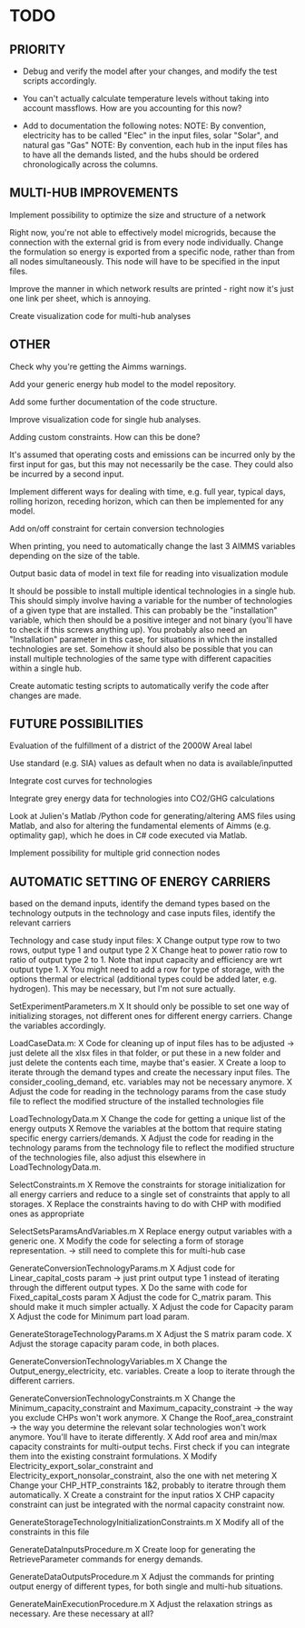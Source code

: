 # TODO

## PRIORITY

* Debug and verify the model after your changes, and modify the test scripts accordingly.

* You can't actually calculate temperature levels without taking into account massflows.  How are you accounting for this now?

* Add to documentation the following notes:
NOTE: By convention, electricity has to be called "Elec" in the input files, solar "Solar", and natural gas "Gas"
NOTE: By convention, each hub in the input files has to have all the demands listed, and the hubs should be ordered chronologically across the columns.

## MULTI-HUB IMPROVEMENTS
Implement possibility to optimize the size and structure of a network

Right now, you're not able to effectively model microgrids, because the connection with the external grid is from every node individually. Change the formulation so energy is exported from a specific node, rather than from all nodes simultaneously. This node will have to be specified in the input files.

Improve the manner in which network results are printed - right now it's just one link per sheet, which is annoying.

Create visualization code for multi-hub analyses

## OTHER
Check why you're getting the Aimms warnings.

Add your generic energy hub model to the model repository.

Add some further documentation of the code structure.

Improve visualization code for single hub analyses.

Adding custom constraints. How can this be done?

It's assumed that operating costs and emissions can be incurred only by the first input for gas, but this may not necessarily be the case. They could also be incurred by a second input.

Implement different ways for dealing with time, e.g. full year, typical days, rolling horizon, receding horizon, which can then be implemented for any model.

Add on/off constraint for certain conversion technologies

When printing, you need to automatically change the last 3 AIMMS variables depending on the size of the table.

Output basic data of model in text file for reading into visualization module

It should be possible to install multiple identical technologies in a single hub.  This should simply involve having a variable for the number of technologies of a given type that are installed.  This can probably be the "installation" variable, which then should be a positive integer and not binary (you'll have to check if this screws anything up).  You probably also need an "Installation" parameter in this case, for situations in which the installed technologies are set. Somehow it should also be possible that you can install multiple technologies of the same type with different capacities within a single hub.

Create automatic testing scripts to automatically verify the code after changes are made.

## FUTURE POSSIBILITIES
Evaluation of the fulfillment of a district of the 2000W Areal label

Use standard (e.g. SIA) values as default when no data is available/inputted

Integrate cost curves for technologies

Integrate grey energy data for technologies into CO2/GHG calculations

Look at Julien's Matlab /Python code for generating/altering AMS files using Matlab, and also for altering the fundamental elements of Aimms (e.g. optimality gap), which he does in C# code executed via Matlab.

Implement possibility for multiple grid connection nodes

## AUTOMATIC SETTING OF ENERGY CARRIERS
based on the demand inputs, identify the demand types
based on the technology outputs in the technology and case inputs files, identify the relevant carriers

Technology and case study input files:
X Change output type row to two rows, output type 1 and output type 2
X Change heat to power ratio row to ratio of output type 2 to 1. Note that input capacity and efficiency are wrt output type 1.
X You might need to add a row for type of storage, with the options thermal or electrical (additional types could be added later, e.g. hydrogen). This may be necessary, but I'm not sure actually.

SetExperimentParameters.m
X It should only be possible to set one way of initializing storages, not different ones for different energy carriers. Change the variables accordingly.

LoadCaseData.m: 
X Code for cleaning up of input files has to be adjusted -> just delete all the xlsx files in that folder, or put these in a new folder and just delete the contents each time, maybe that's easier.
X Create a loop to iterate through the demand types and create the necessary input files. The consider_cooling_demand, etc. variables may not be necessary anymore.
X Adjust the code for reading in the technology params from the case study file to reflect the modified structure of the installed technologies file

LoadTechnologyData.m
X Change the code for getting a unique list of the energy outputs
X Remove the variables at the bottom that require stating specific energy carriers/demands.
X Adjust the code for reading in the technology params from the technology file to reflect the modified structure of the technologies file, also adjust this elsewhere in LoadTechnologyData.m.

SelectConstraints.m
X Remove the constraints for storage initialization for all energy carriers and reduce to a single set of constraints that apply to all storages.
X Replace the constraints having to do with CHP with modified ones as appropriate

SelectSetsParamsAndVariables.m
X Replace energy output variables with a generic one.
X Modify the code for selecting a form of storage representation. -> still need to complete this for multi-hub case

GenerateConversionTechnologyParams.m
X Adjust code for Linear_capital_costs param -> just print output type 1 instead of iterating through the different output types.
X Do the same with code for Fixed_capital_costs param
X Adjust the code for C_matrix param. This should make it much simpler actually.
X Adjust the code for Capacity param
X Adjust the code for Minimum part load param.

GenerateStorageTechnologyParams.m
X Adjust the S matrix param code.
X Adjust the storage capacity param code, in both places.

GenerateConversionTechnologyVariables.m
X Change the Output_energy_electricity, etc. variables. Create a loop to iterate through the different carriers.

GenerateConversionTechnologyConstraints.m
X Change the Minimum_capacity_constraint and Maximum_capacity_constraint -> the way you exclude CHPs won't work anymore.
X Change the Roof_area_constraint -> the way you determine the relevant solar technologies won't work anymore.  You'll have to iterate differently.
X Add roof area and min/max capacity constraints for multi-output techs. First check if you can integrate them into the existing constraint formulations.
X Modify Electricity_export_solar_constraint and Electricity_export_nonsolar_constraint, also the one with net metering
X Change your CHP_HTP_constraints 1&2, probably to iteratre through them automatically.
X Create a constraint for the input ratios
X CHP capacity constraint can just be integrated with the normal capacity constraint now.

GenerateStorageTechnologyInitializationConstraints.m
X Modify all of the constraints in this file

GenerateDataInputsProcedure.m
X Create loop for generating the RetrieveParameter commands for energy demands.

GenerateDataOutputsProcedure.m
X Adjust the commands for printing output energy of different types, for both single and multi-hub situations.

GenerateMainExecutionProcedure.m
X Adjust the relaxation strings as necessary.  Are these necessary at all?



